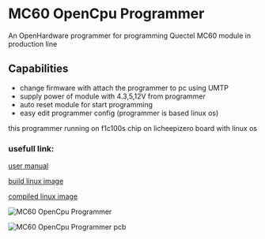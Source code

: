 # MC60 OpenCpu Programmer

An OpenHardware programmer for programming Quectel MC60 module in production line

## Capabilities

- change firmware with attach the programmer to pc using UMTP
- supply power of module with 4.3,5,12V from programmer
- auto reset module for start programming
- easy edit programmer config (programmer is based linux os)


this programmer running on f1c100s chip on licheepizero board with linux os



### usefull link:

[user manual](https://sisoog.com/wp-content/uploads/2022/08/sisoog_mc60_programmer_help.pdf)

[build linux image](https://sisoog.com/2023/01/05/opencpu-programmer-f1c100s/)

[compiled linux image](https://dl.sisoog.com/download/mc60_programmer.zip)


![MC60 OpenCpu Programmer](https://sisoog.com/wp-content/uploads/2022/08/mc60_programmer_banner.jpg)

![MC60 OpenCpu Programmer pcb](https://sisoog.com/wp-content/uploads/2022/09/mc60_programmer_pcb.jpg)


